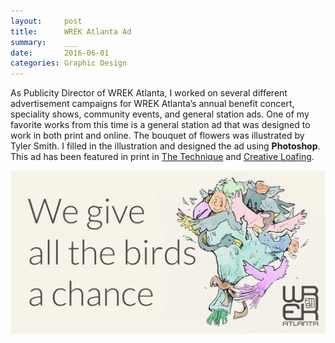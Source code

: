 ```yaml
---
layout:     post
title:      WREK Atlanta Ad
summary:    ___
date:       2016-06-01
categories: Graphic Design
---
```


As Publicity Director of WREK Atlanta, I worked on several different advertisement campaigns for WREK Atlanta’s annual benefit concert, speciality shows, community events, and general station ads. One of my favorite works from this time is a general station ad that was designed to work in both print and online. The bouquet of flowers was illustrated by Tyler Smith. I filled in the illustration and designed the ad using <b>Photoshop</b>. This ad has been featured in print in [The Technique](https://nique.net) and [Creative Loafing](https://clatl.com).

![wireframe-1](/images/WREK_Color_Ad.jpg)